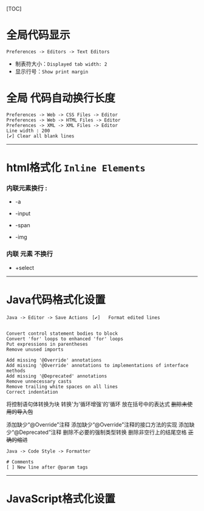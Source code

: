 [TOC]
# 全局代码显示
`Preferences -> Editors -> Text Editors`
* 制表符大小：`Displayed tab width: 2`
* 显示行号：`Show print margin`


# 全局 代码自动换行长度
```
Preferences -> Web -> CSS Files -> Editor
Preferences -> Web -> HTML Files -> Editor
Preferences -> XML -> XML Files -> Editor
Line width : 200
[✔] Clear all blank lines
```



---
# html格式化 `Inline Elements`
### 内联元素换行 :
- -a
- -input
- -span

- -img
###  内联 元素 不换行
+ +select


---
# Java代码格式化设置
`Java -> Editor -> Save Actions`
` [✔]   Format edited lines`
```

Convert control statement bodies to block
Convert 'for' loops to enhanced 'for' loops
Put expressions in parentheses
Remove unused imports

Add missing '@Override' annotations
Add missing '@Override' annotations to implementations of interface methods
Add missing '@Deprecated' annotations
Remove unnecessary casts
Remove trailing white spaces on all lines
Correct indentation
```
> 
将控制语句体转换为块
转换'为'循环增强'的'循环
放在括号中的表达式
~~删除未使用的导入包~~

添加缺少“@Override”注释
添加缺少“@Override”注释的接口方法的实现
添加缺少“@Deprecated”注释
删除不必要的强制类型转换
删除非空行上的结尾空格
~~正确的缩进~~


`Java -> Code Style -> Formatter`

```
# Comments
[ ] New line after @param tags

```


---
# JavaScript格式化设置

